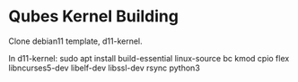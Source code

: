 <h1>Qubes Kernel Building</h1>

Clone debian11 template, d11-kernel.

In d11-kernel:
sudo apt install build-essential linux-source bc kmod cpio flex libncurses5-dev libelf-dev libssl-dev rsync python3  
